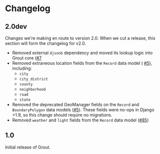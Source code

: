 # Changelog

## 2.0dev

Changes we're making en route to version 2.0. When we cut a release, this
section will form the changelog for v2.0.

- Removed external `djsonb` dependency and moved its lookup logic into
  Grout core ([#7](https://github.com/azavea/grout/pull/7)
- Removed extraneous location fields from the `Record` data model (
  [#5](https://github.com/azavea/grout/pull/5)), including:
    - `city`
    - `city_district`
    - `county`
    - `neighborhood`
    - `road`
    - `state`
- Removed the deprecated GeoManager fields on the `Record` and `BoundaryPolygon`
  data models ([#5](https://github.com/azavea/grout/pull/5)). These fields were
  no-ops in Django >1.9, so this change should require no migrations.
- Removed `weather` and `light` fields from the `Record` data model
  ([#85](https://github.com/azavea/ashlar/pull/85))

## 1.0 

Initial release of Grout.
